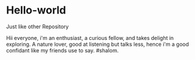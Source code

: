 # Hello-world
Just like other Repository


Hii everyone, i'm an enthusiast, a curious fellow, and takes delight in exploring.
A nature lover, good at listening but talks less, hence i'm a good confidant like my friends use to say. #shalom. 
